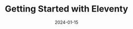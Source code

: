 ---
layout: layout.njk
title: Getting Started with Eleventy
date: 2024-01-15
tags: post
featuredImage: https://placehold.co/800x400/orange/white?text=Eleventy+Guide
components:
  - name: rich-text.njk
    data:
      title: Why We Chose Eleventy
      text: After evaluating various static site generators, Eleventy stood out for its simplicity and flexibility. It allows us to build fast, maintainable websites without unnecessary complexity.
  - name: rich-text.njk
    data:
      title: Our Development Process
      text: We follow a component-based approach to building websites, making our code modular and reusable. This helps us maintain consistency across our projects.
  - name: two-images.njk
    data:
      image1: https://placehold.co/600x400.jpg
      image2: https://placehold.co/600x400.jpg
      alt1: First showcase image
      alt2: Second showcase image
---
